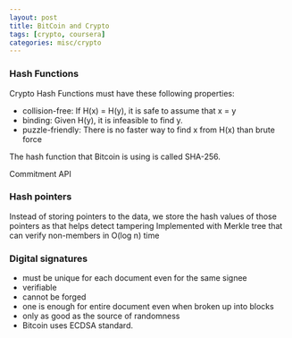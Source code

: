 ```yaml
---
layout: post
title: BitCoin and Crypto
tags: [crypto, coursera]
categories: misc/crypto
---
```

### Hash Functions  

Crypto Hash Functions must have these following properties:
* collision-free: If H(x) = H(y), it is safe to assume that x = y
* binding: Given H(y), it is infeasible to find y.
* puzzle-friendly: There is no faster way to find x from H(x) than brute force

The hash function that Bitcoin is using is called SHA-256.

Commitment API

### Hash pointers
Instead of storing pointers to the data, we store the hash values of those pointers as that helps detect tampering 
Implemented with Merkle tree that can verify non-members in O(log n) time

### Digital signatures

* must be unique for each document even for the same signee
* verifiable
* cannot be forged
* one is enough for entire document even when broken up into blocks
* only as good as the source of randomness
* Bitcoin uses ECDSA standard.
